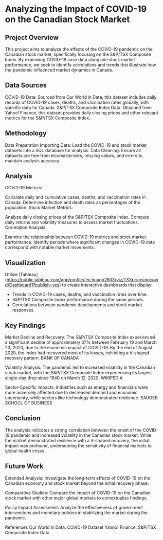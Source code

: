 # Analyzing the Impact of COVID-19 on the Canadian Stock Market

## Project Overview
This project aims to analyze the effects of the COVID-19 pandemic on the Canadian stock market, specifically focusing on the S&P/TSX Composite Index. By examining COVID-19 case data alongside stock market performance, we seek to identify correlations and trends that illustrate how the pandemic influenced market dynamics in Canada.

## Data Sources
COVID-19 Data: Sourced from Our World in Data, this dataset includes daily records of COVID-19 cases, deaths, and vaccination rates globally, with specific data for Canada.
S&P/TSX Composite Index Data: Obtained from Yahoo! Finance, this dataset provides daily closing prices and other relevant metrics for the S&P/TSX Composite Index.

## Methodology
Data Preparation
Importing Data: Load the COVID-19 and stock market datasets into a SQL database for analysis.
Data Cleaning: Ensure all datasets are free from inconsistencies, missing values, and errors to maintain analysis accuracy.

## Analysis
COVID-19 Metrics:

Calculate daily and cumulative cases, deaths, and vaccination rates in Canada.
Determine infection and death rates as percentages of the population.
Stock Market Metrics:

Analyze daily closing prices of the S&P/TSX Composite Index.
Compute daily returns and volatility measures to assess market fluctuations.
Correlation Analysis:

Examine the relationship between COVID-19 metrics and stock market performance.
Identify periods where significant changes in COVID-19 data correspond with notable market movements.
## Visualization
Utilize [Tableau] (https://public.tableau.com/app/profile/leo.huang2803/viz/TSXpriceandcovid/Dashboard1?publish=yes) to create interactive dashboards that display:

* Trends in COVID-19 cases, deaths, and vaccination rates over time.
* S&P/TSX Composite Index performance during the same periods.
* Correlations between pandemic developments and stock market responses.

## Key Findings
Market Decline and Recovery: The S&P/TSX Composite Index experienced a significant decline of approximately 37% between February 19 and March 23, 2020, due to the economic impact of COVID-19. By the end of August 2020, the index had recovered most of its losses, exhibiting a V-shaped recovery pattern. 
BANK OF CANADA

Volatility Analysis: The pandemic led to increased volatility in the Canadian stock market, with the S&P/TSX Composite Index experiencing its largest single-day drop since 1940 on March 12, 2020. 
WIKIPEDIA

Sector-Specific Impacts: Industries such as energy and financials were more adversely affected due to decreased demand and economic uncertainty, while sectors like technology demonstrated resilience. 
SAUDER SCHOOL OF BUSINESS

## Conclusion
The analysis indicates a strong correlation between the onset of the COVID-19 pandemic and increased volatility in the Canadian stock market. While the market demonstrated resilience with a V-shaped recovery, the initial impact was profound, underscoring the sensitivity of financial markets to global health crises.

## Future Work
Extended Analysis: Investigate the long-term effects of COVID-19 on the Canadian economy and stock market beyond the initial recovery phase.

Comparative Studies: Compare the impact of COVID-19 on the Canadian stock market with other major global markets to contextualize findings.

Policy Impact Assessment: Analyze the effectiveness of government interventions and monetary policies in stabilizing the market during the pandemic.

References
Our World in Data: COVID-19 Dataset
Yahoo! Finance: S&P/TSX Composite Index Data
